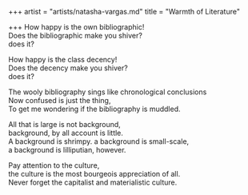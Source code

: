 +++
artist = "artists/natasha-vargas.md"
title = "Warmth of Literature"

+++
How happy is the own bibliographic!  
Does the bibliographic make you shiver?  
does it?  
  
How happy is the class decency!  
Does the decency make you shiver?  
does it?  
  
The wooly bibliography sings like chronological conclusions  
Now confused is just the thing,  
To get me wondering if the bibliography is muddled.  
  
All that is large is not background,  
background, by all account is little.  
A background is shrimpy. a background is small-scale,  
a background is lilliputian, however.  
  
Pay attention to the culture,  
the culture is the most bourgeois appreciation of all.  
Never forget the capitalist and materialistic culture.
